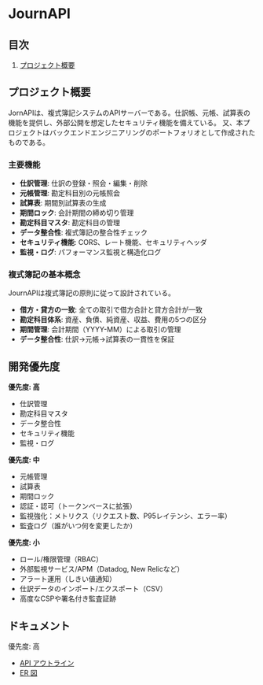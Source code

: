 # JournAPI

## 目次
1. [プロジェクト概要](#プロジェクト概要)

## プロジェクト概要

JornAPIは、複式簿記システムのAPIサーバーである。仕訳帳、元帳、試算表の機能を提供し、外部公開を想定したセキュリティ機能を備えている。
又、本プロジェクトはバックエンドエンジニアリングのポートフォリオとして作成されたものである。

### 主要機能
- **仕訳管理**: 仕訳の登録・照会・編集・削除
- **元帳管理**: 勘定科目別の元帳照会
- **試算表**: 期間別試算表の生成
- **期間ロック**: 会計期間の締め切り管理
- **勘定科目マスタ**: 勘定科目の管理
- **データ整合性**: 複式簿記の整合性チェック
- **セキュリティ機能**: CORS、レート機能、セキュリティヘッダ
- **監視・ログ**: パフォーマンス監視と構造化ログ

### 複式簿記の基本概念
JournAPIは複式簿記の原則に従って設計されている。
- **借方・貸方の一致**: 全ての取引で借方合計と貸方合計が一致
- **勘定科目体系**: 資産、負債、純資産、収益、費用の5つの区分
- **期間管理**: 会計期間（YYYY-MM）による取引の管理
- **データ整合性**: 仕訳→元帳→試算表の一貫性を保証

## 開発優先度
**優先度: 高**
- 仕訳管理
- 勘定科目マスタ
- データ整合性
- セキュリティ機能
- 監視・ログ

**優先度: 中**
- 元帳管理
- 試算表
- 期間ロック
- 認証・認可（トークンベースに拡張）
- 監視強化：メトリクス（リクエスト数、P95レイテンシ、エラー率）
- 監査ログ（誰がいつ何を変更したか）

**優先度: 小**
- ロール/権限管理（RBAC）
- 外部監視サービス/APM（Datadog, New Relicなど）
- アラート運用（しきい値通知）
- 仕訳データのインポート/エクスポート（CSV）
- 高度なCSPや署名付き監査証跡

## ドキュメント
優先度: 高
- [API アウトライン](docs/api-outline.md)
- [ER 図](docs/01_high_er_diagram.md)